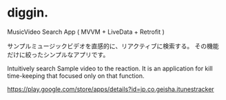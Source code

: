 # diggin. 
MusicVideo Search App ( MVVM + LiveData + Retrofit )

サンプルミュージックビデオを直感的に、リアクティブに検索する。
その機能だけに絞ったシンプルなアプリです。

Intuitively search Sample video to the reaction.
It is an application for kill time-keeping that focused only on that function.


https://play.google.com/store/apps/details?id=jp.co.geisha.itunestracker
